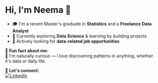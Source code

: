 <!-- Neema's GitHub Profile README -->
# Hi, I'm Neema 👋  

- 🎓 I'm a recent Master's graduate in **Statistics** and a **Freelance Data Analyst**
- 📖 Currently exploring **Data Science** & learning by building projects  
- 💼 Actively looking for **data-related job opportunities**  

🎨 **Fun fact about me:**  
🌱 I'm naturally curious — I love discovering patterns in anything, whether it's data or daily life.  

🤝 **Let's connect:**  
[![LinkedIn](https://img.shields.io/badge/LinkedIn-0077B5?style=for-the-badge&logo=linkedin&logoColor=white)](https://www.linkedin.com/in/neemarose)
